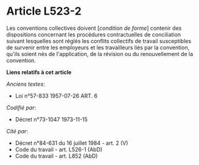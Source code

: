 # Article L523-2

Les conventions collectives doivent [*condition de forme*] contenir des dispositions concernant les procédures contractuelles
de conciliation suivant lesquelles sont réglés les conflits collectifs de travail susceptibles de survenir entre les
employeurs et les travailleurs liés par la convention, qu'ils soient nés de l'application, de la révision ou du
renouvellement de la convention.

**Liens relatifs à cet article**

_Anciens textes_:

  - Loi n°57-833 1957-07-26 ART. 6

_Codifié par_:

  - Décret n°73-1047 1973-11-15

_Cité par_:

  - Décret n°84-631 du 16 juillet 1984 - art. 2 (V)
  - Code du travail - art. L526-1 (AbD)
  - Code du travail - art. L852 (AbD)
